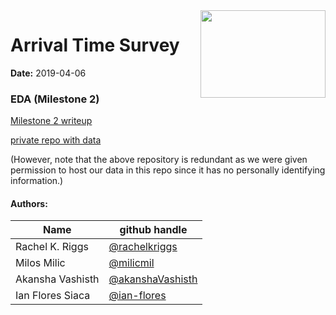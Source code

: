 <img src="imgs/logo.png" align="right" height="140" width="200"/>

# Arrival Time Survey

**Date:** 2019-04-06

### EDA (Milestone 2)

[Milestone 2 writeup](https://github.com/UBC-MDS/survey_arrival_time/blob/v2.0/milestone2.md)

[private repo with data](https://github.ubc.ca/MDS-2018-19/DSCI_554_survey_arrival_time)

(However, note that the above repository is redundant as we were given permission to host our data in this repo since it has no personally identifying information.)

#### Authors:

| Name | github handle |
| ---- | ------ |
| Rachel K. Riggs | [@rachelkriggs](https://github.com/rachelkriggs) |
| Milos Milic     | [@milicmil](https://github.com/milicmil) |
| Akansha Vashisth     | [@akanshaVashisth](https://github.com/akanshaVashisth) |
| Ian Flores Siaca    | [@ian-flores](https://github.com/ian-flores) |
